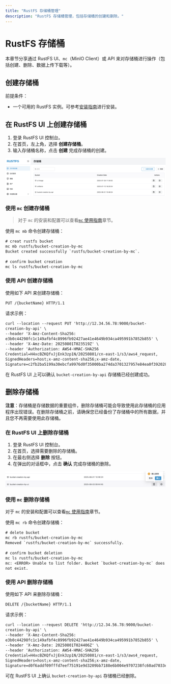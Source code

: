 ```yaml
---
title: "RustFS 存储桶管理"
description: "RustFS 存储桶管理，包括存储桶的创建和删除。​"
---
```


# RustFS 存储桶

本章节分享通过 RustFS UI、`mc`（MinIO Client）或 API 来对存储桶进行操作（包括创建、删除、数据上传下载等）。

## 创建存储桶

前提条件：

- 一个可用的 RustFS 实例。可参考[安装指南](../../installation/index.md)进行安装。

## 在 RustFS UI 上创建存储桶

1. 登录 RustFS UI 控制台。
1. 在首页，左上角，选择 **创建存储桶**。
1. 输入存储桶名称，点击 **创建** 完成存储桶的创建。

![bucket creation](images/bucket-creation-by-ui.png)

### 使用 `mc` 创建存储桶

> 对于 `mc` 的安装和配置可以查看[`mc` 使用指南](../../developer/mc.md)章节。

使用 `mc mb` 命令创建存储桶：

```
# creat rustfs bucket
mc mb rustfs/bucket-creation-by-mc
Bucket created successfully `rustfs/bucket-creation-by-mc`.

# confirm bucket creation
mc ls rustfs/bucket-creation-by-mc
```

### 使用 API 创建存储桶

使用如下 API 来创建存储桶：

```
PUT /{bucketName} HTTP/1.1
```

请求示例：

```
curl --location --request PUT 'http://12.34.56.78:9000/bucket-creation-by-api' \
--header 'X-Amz-Content-Sha256: e3b0c44298fc1c149afbf4c8996fb92427ae41e4649b934ca495991b7852b855' \
--header 'X-Amz-Date: 20250801T023519Z' \
--header 'Authorization: AWS4-HMAC-SHA256 Credential=H4xcBZKQfvJjEnk3zp1N/20250801/cn-east-1/s3/aws4_request, SignedHeaders=host;x-amz-content-sha256;x-amz-date, Signature=c2fb2ba5199a30ebcfa9976d0f35000ba274da3701327957e84ea0f3920288f2'
```

在 RustFS UI 上可以确认 `bucket-creation-by-api` 存储桶已经创建成功。

## 删除存储桶

**注意**：存储桶是存储数据的重要组件，删除存储桶可能会导致使用此存储桶的应用程序出现错误。在删除存储桶之前，请确保您已经备份了存储桶中的所有数据，并且您不再需要使用此存储桶。


### 在 RustFS UI 上删除存储桶

1. 登录 RustFS UI 控制台。
1. 在首页，选择需要删除的存储桶。
1. 在最右侧选择 **删除** 按钮。
1. 在弹出的对话框中，点击 **确认** 完成存储桶的删除。

![bucket deletion](images/bucket-deletion-on-ui.png)

### 使用 `mc` 删除存储桶

对于 `mc` 的安装和配置可以查看[`mc` 使用指南](../../developer/mc.md)章节。

使用 `mc rb` 命令创建存储桶：

```
# delete bucket
mc rb rustfs/bucket-creation-by-mc
Removed `rustfs/bucket-creation-by-mc` successfully.

# confirm bucket deletion
mc ls rustfs/bucket-creation-by-mc
mc: <ERROR> Unable to list folder. Bucket `bucket-creation-by-mc` does not exist.
```

### 使用 API 删除存储桶

使用如下 API 来删除存储桶：

```
DELETE /{bucketName} HTTP/1.1
```

请求示例：

```
curl --location --request DELETE 'http://12.34.56.78:9000/bucket-creation-by-api' \
--header 'X-Amz-Content-Sha256: e3b0c44298fc1c149afbf4c8996fb92427ae41e4649b934ca495991b7852b855' \
--header 'X-Amz-Date: 20250801T024406Z' \
--header 'Authorization: AWS4-HMAC-SHA256 Credential=H4xcBZKQfvJjEnk3zp1N/20250801/cn-east-1/s3/aws4_request, SignedHeaders=host;x-amz-content-sha256;x-amz-date, Signature=d0f6addf09fffd7eef75191e9d3209bb7188e6b004e9707238fc60ad7033edae'
```

可在 RustFS UI 上确认 `bucket-creation-by-api` 存储桶已经删除。
